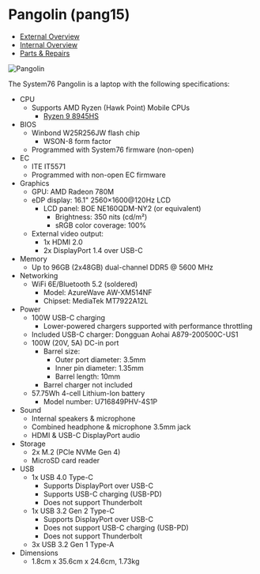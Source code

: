 # Pangolin (pang15)

- [External Overview](./external-overview.md)
- [Internal Overview](./internal-overview.md)
- [Parts & Repairs](./repairs.md)

![Pangolin](./img/pang15.webp)

The System76 Pangolin is a laptop with the following specifications:

- CPU
    - Supports AMD Ryzen (Hawk Point) Mobile CPUs
        - [Ryzen 9 8945HS](https://www.amd.com/en/products/processors/laptop/ryzen/8000-series/amd-ryzen-9-8945hs.html)
- BIOS
    - Winbond W25R256JW flash chip
        - WSON-8 form factor
    - Programmed with System76 firmware (non-open)
- EC
    - ITE IT5571
    - Programmed with non-open EC firmware
- Graphics
    - GPU: AMD Radeon 780M
    - eDP display: 16.1" 2560×1600@120Hz LCD
        - LCD panel: BOE NE160QDM-NY2 (or equivalent)
            - Brightness: 350 nits (cd/m²)
            - sRGB color coverage: 100%
    - External video output: 
        - 1x HDMI 2.0
        - 2x DisplayPort 1.4 over USB-C
- Memory
    - Up to 96GB (2x48GB) dual-channel DDR5 @ 5600 MHz
- Networking
    - WiFi 6E/Bluetooth 5.2 (soldered)
        - Model: AzureWave AW-XM514NF
        - Chipset: MediaTek MT7922A12L
- Power
    - 100W USB-C charging
        - Lower-powered chargers supported with performance throttling
    - Included USB-C charger: Dongguan Aohai A879-200500C-US1
    - 100W (20V, 5A) DC-in port
        - Barrel size:
            - Outer port diameter: 3.5mm
            - Inner pin diameter: 1.35mm
            - Barrel length: 10mm
        - Barrel charger not included
    - 57.75Wh 4-cell Lithium-Ion battery
        - Model number: U716849PHV-4S1P
- Sound
    - Internal speakers & microphone
    - Combined headphone & microphone 3.5mm jack
    - HDMI & USB-C DisplayPort audio
- Storage
    - 2x M.2 (PCIe NVMe Gen 4)
    - MicroSD card reader
- USB
    - 1x USB 4.0 Type-C
        - Supports DisplayPort over USB-C
        - Supports USB-C charging (USB-PD)
        - Does not support Thunderbolt
    - 1x USB 3.2 Gen 2 Type-C
        - Supports DisplayPort over USB-C
        - Does not support USB-C charging (USB-PD)
        - Does not support Thunderbolt
    - 3x USB 3.2 Gen 1 Type-A
- Dimensions
    - 1.8cm x 35.6cm x 24.6cm, 1.73kg
